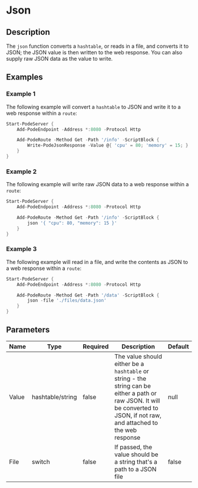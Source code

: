 # Json

## Description

The `json` function converts a `hashtable`, or reads in a file, and converts it to JSON; the JSON value is then written to the web response. You can also supply raw JSON data as the value to write.

## Examples

### Example 1

The following example will convert a `hashtable` to JSON and write it to a web response within a `route`:

```powershell
Start-PodeServer {
    Add-PodeEndpoint -Address *:8080 -Protocol Http

    Add-PodeRoute -Method Get -Path '/info' -ScriptBlock {
        Write-PodeJsonResponse -Value @{ 'cpu' = 80; 'memory' = 15; }
    }
}
```

### Example 2

The following example will write raw JSON data to a web response within a `route`:

```powershell
Start-PodeServer {
    Add-PodeEndpoint -Address *:8080 -Protocol Http

    Add-PodeRoute -Method Get -Path '/info' -ScriptBlock {
        json '{ "cpu": 80, "memory": 15 }'
    }
}
```

### Example 3

The following example will read in a file, and write the contents as JSON to a web response within a `route`:

```powershell
Start-PodeServer {
    Add-PodeEndpoint -Address *:8080 -Protocol Http

    Add-PodeRoute -Method Get -Path '/data' -ScriptBlock {
        json -file './files/data.json'
    }
}
```

## Parameters

| Name | Type | Required | Description | Default |
| ---- | ---- | -------- | ----------- | ------- |
| Value | hashtable/string | false | The value should either be a `hashtable` or string - the string can be either a path or raw JSON. It will be converted to JSON, if not raw, and attached to the web response | null |
| File | switch | false | If passed, the value should be a string that's a path to a JSON file | false |
